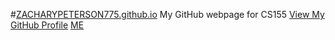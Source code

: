 #[ZACHARYPETERSON775.github.io](https://zacharypeterson775.github.io/)
My GitHub webpage for CS155
[View My GitHub Profile](https://www.github.com/ZACHARYPETERSON775)
[ME](https://myoctocat.com/assets/images/base-octocat.svg)
